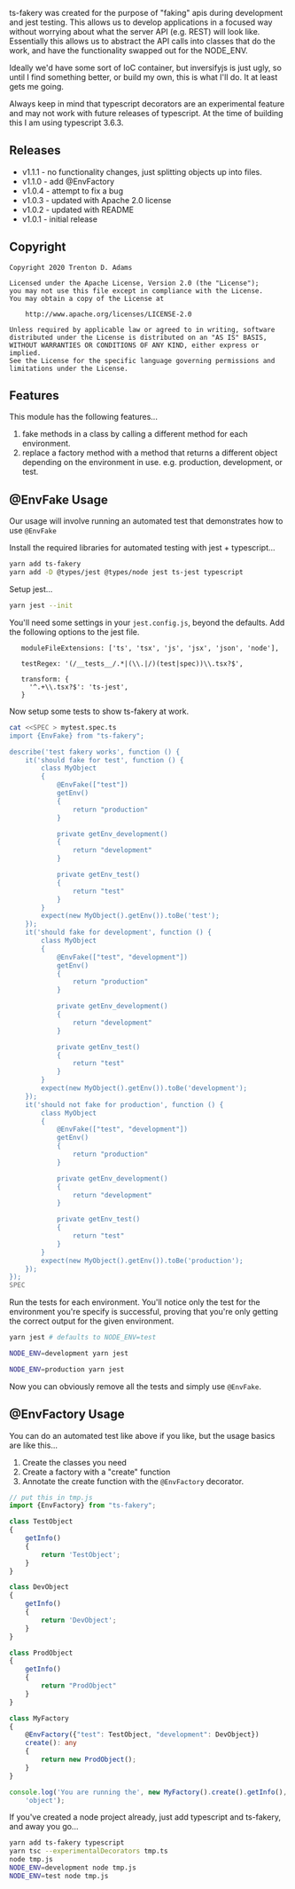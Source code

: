 ts-fakery was created for the purpose of "faking" apis during development and jest testing.  This allows us to develop applications in a focused way without worrying about what the server API (e.g. REST) will look like.  Essentially this allows us to abstract the API calls into classes that do the work, and have the functionality swapped out for the NODE_ENV.

Ideally we'd have some sort of IoC container, but inversifyjs is just ugly, so until I find something better, or build my own, this is what I'll do.  It at least gets me going.

Always keep in mind that typescript decorators are an experimental feature and may not work with future releases of typescript.  At the time of building this I am using typescript 3.6.3.

## Releases

* v1.1.1 - no functionality changes, just splitting objects up into files.
* v1.1.0 - add @EnvFactory
* v1.0.4 - attempt to fix a bug
* v1.0.3 - updated with Apache 2.0 license 
* v1.0.2 - updated with README 
* v1.0.1 - initial release

## Copyright

```
Copyright 2020 Trenton D. Adams

Licensed under the Apache License, Version 2.0 (the "License");
you may not use this file except in compliance with the License.
You may obtain a copy of the License at

    http://www.apache.org/licenses/LICENSE-2.0

Unless required by applicable law or agreed to in writing, software
distributed under the License is distributed on an "AS IS" BASIS,
WITHOUT WARRANTIES OR CONDITIONS OF ANY KIND, either express or implied.
See the License for the specific language governing permissions and
limitations under the License.
```

## Features

This module has the following features... 

1. fake methods in a class by calling a different method for each environment.
2. replace a factory method with a method that returns a different object depending on the environment in use.  e.g. production, development, or test.

## @EnvFake Usage

Our usage will involve running an automated test that demonstrates how to use
`@EnvFake`

Install the required libraries for automated testing with jest + typescript...

```bash
yarn add ts-fakery
yarn add -D @types/jest @types/node jest ts-jest typescript
```

Setup jest...
```bash
yarn jest --init
```

You'll need some settings in your `jest.config.js`, beyond the defaults.  Add the following options to the jest file.

```
   moduleFileExtensions: ['ts', 'tsx', 'js', 'jsx', 'json', 'node'],
 
   testRegex: '(/__tests__/.*|(\\.|/)(test|spec))\\.tsx?$',
 
   transform: {
     '^.+\\.tsx?$': 'ts-jest',
   }
```

Now setup some tests to show ts-fakery at work.

```bash
cat <<SPEC > mytest.spec.ts
import {EnvFake} from "ts-fakery";

describe('test fakery works', function () {
    it('should fake for test', function () {
        class MyObject
        {
            @EnvFake(["test"])
            getEnv()
            {
                return "production"
            }

            private getEnv_development()
            {
                return "development"
            }

            private getEnv_test()
            {
                return "test"
            }
        }
        expect(new MyObject().getEnv()).toBe('test');
    });
    it('should fake for development', function () {
        class MyObject
        {
            @EnvFake(["test", "development"])
            getEnv()
            {
                return "production"
            }

            private getEnv_development()
            {
                return "development"
            }

            private getEnv_test()
            {
                return "test"
            }
        }
        expect(new MyObject().getEnv()).toBe('development');
    });
    it('should not fake for production', function () {
        class MyObject
        {
            @EnvFake(["test", "development"])
            getEnv()
            {
                return "production"
            }

            private getEnv_development()
            {
                return "development"
            }

            private getEnv_test()
            {
                return "test"
            }
        }
        expect(new MyObject().getEnv()).toBe('production');
    });
});
SPEC
```

Run the tests for each environment.  You'll notice only the test for the environment you're specify is successful, proving that you're only getting the correct output for the given environment.

```bash
yarn jest # defaults to NODE_ENV=test

NODE_ENV=development yarn jest

NODE_ENV=production yarn jest
```

Now you can obviously remove all the tests and simply use `@EnvFake`.

## @EnvFactory Usage

You can do an automated test like above if you like, but the usage basics are like this...

1. Create the classes you need
2. Create a factory with a "create" function
3. Annotate the create function with the `@EnvFactory` decorator.   


```typescript
// put this in tmp.js  
import {EnvFactory} from "ts-fakery";

class TestObject
{
    getInfo()
    {
        return 'TestObject';
    }
}

class DevObject
{
    getInfo()
    {
        return 'DevObject';
    }
}

class ProdObject
{
    getInfo()
    {
        return "ProdObject"
    }
}

class MyFactory
{
    @EnvFactory({"test": TestObject, "development": DevObject})
    create(): any
    {
        return new ProdObject();
    }
}

console.log('You are running the', new MyFactory().create().getInfo(),
    'object');

```

If you've created a node project already, just add typescript and ts-fakery, and away you go...

```bash                                 
yarn add ts-fakery typescript
yarn tsc --experimentalDecorators tmp.ts
node tmp.js
NODE_ENV=development node tmp.js
NODE_ENV=test node tmp.js
```
